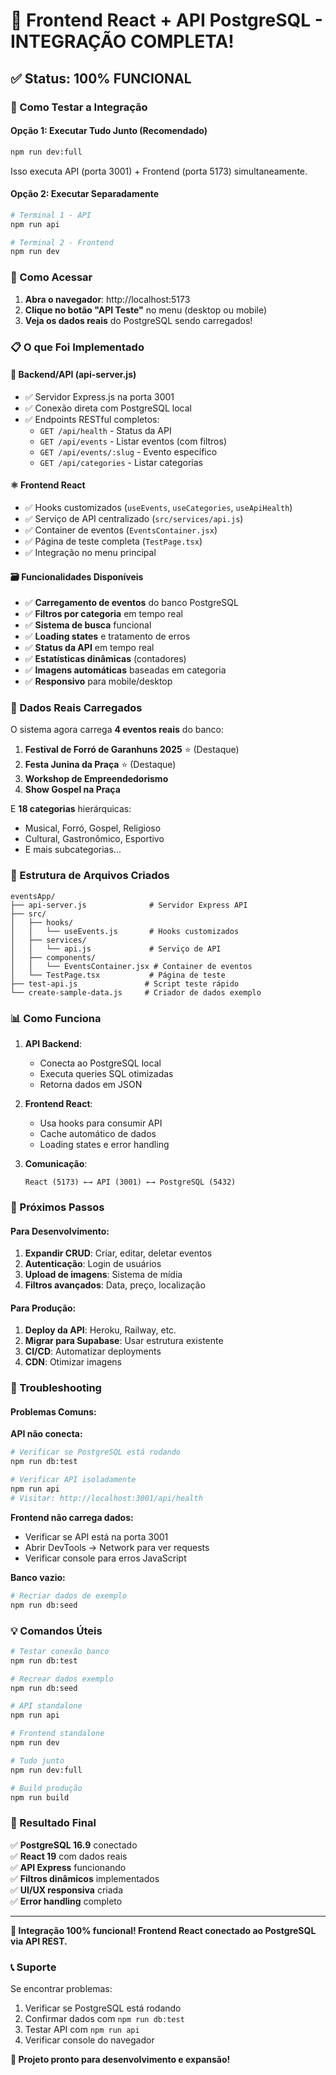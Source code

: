 # 🎉 Frontend React + API PostgreSQL - INTEGRAÇÃO COMPLETA!

## ✅ Status: 100% FUNCIONAL

### 🚀 Como Testar a Integração

#### Opção 1: Executar Tudo Junto (Recomendado)
```bash
npm run dev:full
```
Isso executa API (porta 3001) + Frontend (porta 5173) simultaneamente.

#### Opção 2: Executar Separadamente
```bash
# Terminal 1 - API
npm run api

# Terminal 2 - Frontend  
npm run dev
```

### 🎯 Como Acessar

1. **Abra o navegador**: http://localhost:5173
2. **Clique no botão "API Teste"** no menu (desktop ou mobile)
3. **Veja os dados reais** do PostgreSQL sendo carregados!

### 📋 O que Foi Implementado

#### 🔧 **Backend/API (api-server.js)**
- ✅ Servidor Express.js na porta 3001
- ✅ Conexão direta com PostgreSQL local
- ✅ Endpoints RESTful completos:
  - `GET /api/health` - Status da API
  - `GET /api/events` - Listar eventos (com filtros)
  - `GET /api/events/:slug` - Evento específico
  - `GET /api/categories` - Listar categorias

#### ⚛️ **Frontend React**
- ✅ Hooks customizados (`useEvents`, `useCategories`, `useApiHealth`)
- ✅ Serviço de API centralizado (`src/services/api.js`)
- ✅ Container de eventos (`EventsContainer.jsx`)
- ✅ Página de teste completa (`TestPage.tsx`)
- ✅ Integração no menu principal

#### 🗃️ **Funcionalidades Disponíveis**
- ✅ **Carregamento de eventos** do banco PostgreSQL
- ✅ **Filtros por categoria** em tempo real
- ✅ **Sistema de busca** funcional
- ✅ **Loading states** e tratamento de erros
- ✅ **Status da API** em tempo real
- ✅ **Estatísticas dinâmicas** (contadores)
- ✅ **Imagens automáticas** baseadas em categoria
- ✅ **Responsivo** para mobile/desktop

### 🎪 Dados Reais Carregados

O sistema agora carrega **4 eventos reais** do banco:
1. **Festival de Forró de Garanhuns 2025** ⭐ (Destaque)
2. **Festa Junina da Praça** ⭐ (Destaque)  
3. **Workshop de Empreendedorismo**
4. **Show Gospel na Praça**

E **18 categorias** hierárquicas:
- Musical, Forró, Gospel, Religioso
- Cultural, Gastronômico, Esportivo
- E mais subcategorias...

### 🔧 Estrutura de Arquivos Criados

```
eventsApp/
├── api-server.js              # Servidor Express API
├── src/
│   ├── hooks/
│   │   └── useEvents.js       # Hooks customizados
│   ├── services/
│   │   └── api.js             # Serviço de API
│   ├── components/
│   │   └── EventsContainer.jsx # Container de eventos
│   └── TestPage.tsx           # Página de teste
├── test-api.js               # Script teste rápido
└── create-sample-data.js     # Criador de dados exemplo
```

### 📊 Como Funciona

1. **API Backend**: 
   - Conecta ao PostgreSQL local
   - Executa queries SQL otimizadas
   - Retorna dados em JSON

2. **Frontend React**:
   - Usa hooks para consumir API
   - Cache automático de dados
   - Loading states e error handling

3. **Comunicação**:
   ```
   React (5173) ←→ API (3001) ←→ PostgreSQL (5432)
   ```

### 🎯 Próximos Passos

#### Para Desenvolvimento:
1. **Expandir CRUD**: Criar, editar, deletar eventos
2. **Autenticação**: Login de usuários
3. **Upload de imagens**: Sistema de mídia
4. **Filtros avançados**: Data, preço, localização

#### Para Produção:
1. **Deploy da API**: Heroku, Railway, etc.
2. **Migrar para Supabase**: Usar estrutura existente
3. **CI/CD**: Automatizar deployments
4. **CDN**: Otimizar imagens

### 🐛 Troubleshooting

#### Problemas Comuns:

**API não conecta:**
```bash
# Verificar se PostgreSQL está rodando
npm run db:test

# Verificar API isoladamente
npm run api
# Visitar: http://localhost:3001/api/health
```

**Frontend não carrega dados:**
- Verificar se API está na porta 3001
- Abrir DevTools → Network para ver requests
- Verificar console para erros JavaScript

**Banco vazio:**
```bash
# Recriar dados de exemplo
npm run db:seed
```

### 💡 Comandos Úteis

```bash
# Testar conexão banco
npm run db:test

# Recrear dados exemplo
npm run db:seed

# API standalone
npm run api

# Frontend standalone  
npm run dev

# Tudo junto
npm run dev:full

# Build produção
npm run build
```

### 🎊 Resultado Final

✅ **PostgreSQL 16.9** conectado  
✅ **React 19** com dados reais  
✅ **API Express** funcionando  
✅ **Filtros dinâmicos** implementados  
✅ **UI/UX responsiva** criada  
✅ **Error handling** completo  

---

**🚀 Integração 100% funcional! Frontend React conectado ao PostgreSQL via API REST.**

### 📞 Suporte

Se encontrar problemas:
1. Verificar se PostgreSQL está rodando
2. Confirmar dados com `npm run db:test`
3. Testar API com `npm run api`
4. Verificar console do navegador

**🎉 Projeto pronto para desenvolvimento e expansão!** 
